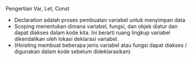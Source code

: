 Pengertian Var, Let, Const

+   Declaration adalah proses pembuatan variabel untuk menyimpan data
+   Scoping menentukan dimana variabel, fungsi, dan objek diatur dan dapat diakses dalam kode kita. Ini berarti ruang lingkup variabel dikendalikan oleh lokasi deklarasi variabel.
+   (Hoisting membuat beberapa jenis variabel atau fungsi dapat diakses / digunakan dalam kode sebelum dideklarasikan)